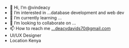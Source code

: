 - 👋 Hi, I’m @vindeacy
- 👀 I’m interested in ...database development and web dev
- 🌱 I’m currently learning ...
- 💞️ I’m looking to collaborate on ...
- 📫 How to reach me ...deacydavids70@gmail.com
- UI/UX Designer
- Location Kenya
  

<!---
vindeacy/vindeacy is a ✨ special ✨ repository because its `README.md` (this file) appears on your GitHub profile.
You can click the Preview link to take a look at your changes.
--->
